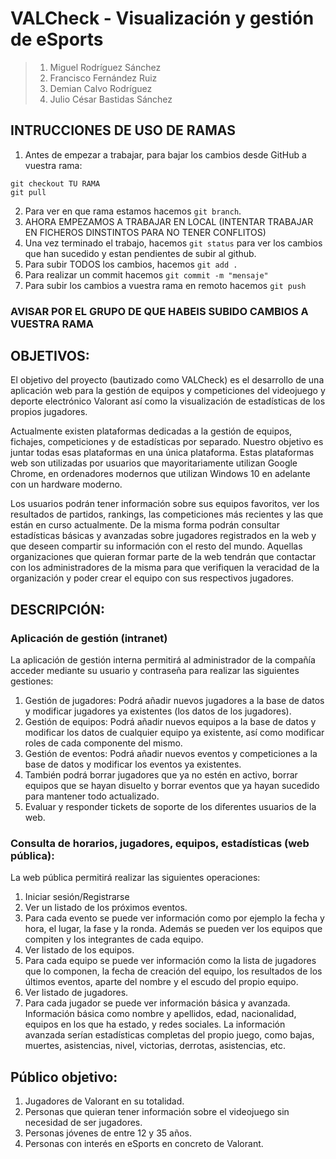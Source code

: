 # **VALCheck - Visualización y gestión de eSports**

> 1. Miguel Rodríguez Sánchez
> 2. Francisco Fernández Ruiz
> 3. Demian Calvo Rodríguez
> 4. Julio César Bastidas Sánchez

## INTRUCCIONES DE USO DE RAMAS
1. Antes de empezar a trabajar, para bajar los cambios desde GitHub a vuestra rama:
```
git checkout TU RAMA
git pull
```
2. Para ver en que rama estamos hacemos `git branch`.
3. AHORA EMPEZAMOS A TRABAJAR EN LOCAL (INTENTAR TRABAJAR EN FICHEROS DINSTINTOS PARA NO TENER CONFLITOS)
4. Una vez terminado el trabajo, hacemos `git status` para ver los cambios que han sucedido y estan pendientes de subir al github.
5. Para subir TODOS los cambios, hacemos `git add .`
6. Para realizar un commit hacemos `git commit -m "mensaje"`
7. Para subir los cambios a vuestra rama en remoto hacemos `git push`

### AVISAR POR EL GRUPO DE QUE HABEIS SUBIDO CAMBIOS A VUESTRA RAMA

## OBJETIVOS:

El objetivo del proyecto (bautizado como VALCheck) es el desarrollo de una aplicación web para la gestión de equipos y competiciones del videojuego y deporte electrónico Valorant así como la visualización de estadísticas de los propios jugadores.

Actualmente existen plataformas dedicadas a la gestión de equipos, fichajes, competiciones y de estadísticas por separado. Nuestro objetivo es juntar todas esas plataformas en una única plataforma. Estas plataformas web son utilizadas por usuarios que mayoritariamente utilizan Google Chrome, en ordenadores modernos que utilizan Windows 10 en adelante con un hardware moderno.

Los usuarios podrán tener información sobre sus equipos favoritos, ver los resultados de partidos, rankings, las competiciones más recientes y las que están en curso actualmente. De la misma forma podrán consultar estadísticas básicas y avanzadas sobre jugadores registrados en la web y que deseen compartir su información con el resto del mundo. Aquellas organizaciones que quieran formar parte de la web tendrán que contactar con los administradores de la misma para que verifiquen la veracidad de la organización y poder crear el equipo con sus respectivos jugadores.

## DESCRIPCIÓN:

### Aplicación de gestión (intranet)

La aplicación de gestión interna permitirá al administrador de la compañía acceder
mediante su usuario y contraseña para realizar las siguientes gestiones:

1. Gestión de jugadores: Podrá añadir nuevos jugadores a la base de datos y modificar jugadores ya existentes (los datos de los jugadores).
2. Gestión de equipos: Podrá añadir nuevos equipos a la base de datos y modificar los datos de cualquier equipo ya existente, así como modificar roles de cada componente del mismo.
3. Gestión de eventos: Podrá añadir nuevos eventos y competiciones a la base de datos y modificar los eventos ya existentes.
4. También podrá borrar jugadores que ya no estén en activo, borrar equipos que se hayan disuelto y borrar eventos que ya hayan sucedido para mantener todo actualizado.
5. Evaluar y responder tickets de soporte de los diferentes usuarios de la web.

### Consulta de horarios, jugadores, equipos, estadísticas (web pública):

La web pública permitirá realizar las siguientes operaciones:

1. Iniciar sesión/Registrarse
2. Ver un listado de los próximos eventos.
3. Para cada evento se puede ver información como por ejemplo la fecha y hora, el lugar, la fase y la ronda. Además se pueden ver los equipos que compiten y los integrantes de cada equipo.
4. Ver listado de los equipos.
5. Para cada equipo se puede ver información como la lista de jugadores que lo componen, la fecha de creación del equipo, los resultados de los últimos eventos, aparte del nombre y el escudo del propio equipo.
6. Ver listado de jugadores.
7. Para cada jugador se puede ver información básica y avanzada. Información básica como nombre y apellidos, edad, nacionalidad, equipos en los que ha estado, y redes sociales. La información avanzada serían estadísticas completas del propio juego, como bajas, muertes, asistencias, nivel, victorias, derrotas, asistencias, etc.

## Público objetivo:

1. Jugadores de Valorant en su totalidad.
2. Personas que quieran tener información sobre el videojuego sin necesidad de ser jugadores.
3. Personas jóvenes de entre 12 y 35 años.
4. Personas con interés en eSports en concreto de Valorant.